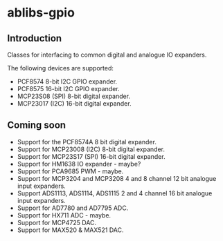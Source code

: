 # ablibs-gpio

## Introduction

Classes for interfacing to common digital and analogue IO expanders.

The following devices are supported:

* PCF8574 8-bit I2C GPIO expander.
* PCF8575 16-bit I2C GPIO expander.
* MCP23S08 (SPI) 8-bit digital expander.
* MCP23017 (I2C) 16-bit digital expander.

## Coming soon

* Support for the PCF8574A 8 bit digital expander.
* Support for MCP23008 (I2C) 8-bit digital expander.
* Support for MCP23S17 (SPI) 16-bit digital expander.
* Support for HM1638 IO expander - maybe?
* Support for PCA9685 PWM - maybe.
* Support for MCP3204 and MCP3208 4 and 8 channel 12 bit analogue input expanders.
* Support ADS1113, ADS1114, ADS1115 2 and 4 channel 16 bit analogue input expanders.
* Support for AD7780 and AD7795 ADC.
* Support for HX711 ADC - maybe.
* Support for MCP4725 DAC.
* Support for MAX520 & MAX521 DAC.
